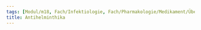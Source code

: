 ```yaml
---
tags: [Modul/m18, Fach/Infektiologie, Fach/Pharmakologie/Medikament/Übergruppe]
title: Antihelminthika
---
```

